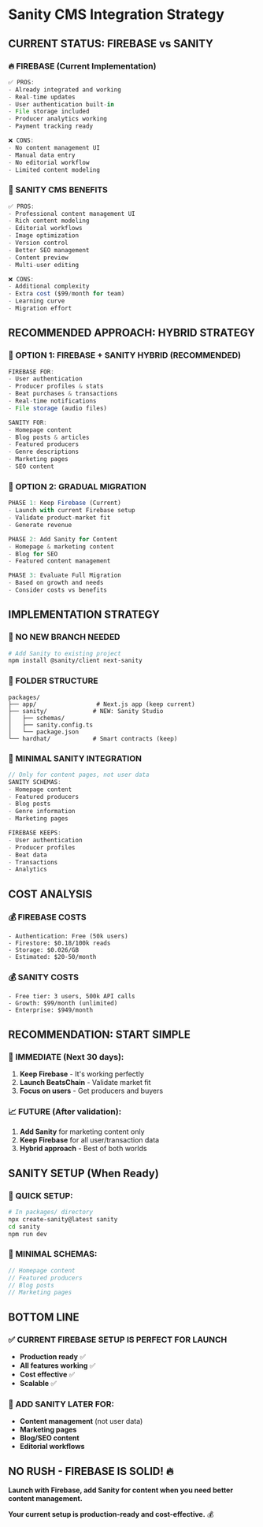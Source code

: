 # Sanity CMS Integration Strategy

## CURRENT STATUS: FIREBASE vs SANITY

### 🔥 FIREBASE (Current Implementation)
```typescript
✅ PROS:
- Already integrated and working
- Real-time updates
- User authentication built-in
- File storage included
- Producer analytics working
- Payment tracking ready

❌ CONS:
- No content management UI
- Manual data entry
- No editorial workflow
- Limited content modeling
```

### 🎨 SANITY CMS BENEFITS
```typescript
✅ PROS:
- Professional content management UI
- Rich content modeling
- Editorial workflows
- Image optimization
- Version control
- Better SEO management
- Content preview
- Multi-user editing

❌ CONS:
- Additional complexity
- Extra cost ($99/month for team)
- Learning curve
- Migration effort
```

## RECOMMENDED APPROACH: HYBRID STRATEGY

### 🎯 OPTION 1: FIREBASE + SANITY HYBRID (RECOMMENDED)
```typescript
FIREBASE FOR:
- User authentication
- Producer profiles & stats
- Beat purchases & transactions
- Real-time notifications
- File storage (audio files)

SANITY FOR:
- Homepage content
- Blog posts & articles
- Featured producers
- Genre descriptions
- Marketing pages
- SEO content
```

### 🚀 OPTION 2: GRADUAL MIGRATION
```typescript
PHASE 1: Keep Firebase (Current)
- Launch with current Firebase setup
- Validate product-market fit
- Generate revenue

PHASE 2: Add Sanity for Content
- Homepage & marketing content
- Blog for SEO
- Featured content management

PHASE 3: Evaluate Full Migration
- Based on growth and needs
- Consider costs vs benefits
```

## IMPLEMENTATION STRATEGY

### 🔧 NO NEW BRANCH NEEDED
```bash
# Add Sanity to existing project
npm install @sanity/client next-sanity
```

### 📁 FOLDER STRUCTURE
```
packages/
├── app/                 # Next.js app (keep current)
├── sanity/             # NEW: Sanity Studio
│   ├── schemas/
│   ├── sanity.config.ts
│   └── package.json
└── hardhat/            # Smart contracts (keep)
```

### 🎯 MINIMAL SANITY INTEGRATION
```typescript
// Only for content pages, not user data
SANITY SCHEMAS:
- Homepage content
- Featured producers
- Blog posts
- Genre information
- Marketing pages

FIREBASE KEEPS:
- User authentication
- Producer profiles
- Beat data
- Transactions
- Analytics
```

## COST ANALYSIS

### 💰 FIREBASE COSTS
```
- Authentication: Free (50k users)
- Firestore: $0.18/100k reads
- Storage: $0.026/GB
- Estimated: $20-50/month
```

### 💰 SANITY COSTS
```
- Free tier: 3 users, 500k API calls
- Growth: $99/month (unlimited)
- Enterprise: $949/month
```

## RECOMMENDATION: START SIMPLE

### 🚀 IMMEDIATE (Next 30 days):
1. **Keep Firebase** - It's working perfectly
2. **Launch BeatsChain** - Validate market fit
3. **Focus on users** - Get producers and buyers

### 📈 FUTURE (After validation):
1. **Add Sanity** for marketing content only
2. **Keep Firebase** for all user/transaction data
3. **Hybrid approach** - Best of both worlds

## SANITY SETUP (When Ready)

### 🔧 QUICK SETUP:
```bash
# In packages/ directory
npx create-sanity@latest sanity
cd sanity
npm run dev
```

### 📝 MINIMAL SCHEMAS:
```typescript
// Homepage content
// Featured producers
// Blog posts
// Marketing pages
```

## BOTTOM LINE

### ✅ CURRENT FIREBASE SETUP IS PERFECT FOR LAUNCH
- **Production ready** ✅
- **All features working** ✅
- **Cost effective** ✅
- **Scalable** ✅

### 🎯 ADD SANITY LATER FOR:
- **Content management** (not user data)
- **Marketing pages** 
- **Blog/SEO content**
- **Editorial workflows**

## NO RUSH - FIREBASE IS SOLID! 🔥

**Launch with Firebase, add Sanity for content when you need better content management.**

**Your current setup is production-ready and cost-effective.** 💰